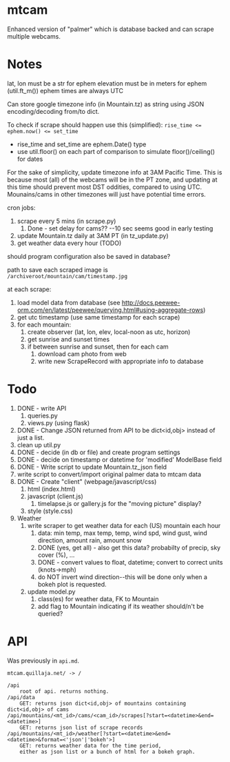 # mtcam
Enhanced version of "palmer" which is database backed and can scrape multiple webcams.

# Notes
lat, lon must be a str for ephem
elevation must be in meters for ephem (util.ft_m())
ephem times are always UTC

Can store google timezone info (in Mountain.tz) as string using JSON
encoding/decoding from/to dict.

To check if scrape should happen use this (simplified):
`rise_time <= ephem.now() <= set_time`
 - rise_time and set_time are ephem.Date() type
 - use util.floor() on each part of comparison to simulate floor()/ceiling() for dates

For the sake of simplicity, update timezone info at 3AM Pacific Time.
This is because most (all) of the webcams will be in the PT zone, and
updating at this time should prevent most DST oddities, compared to using UTC.
Mounains/cams in other timezones will just have potential time errors.

cron jobs:
1. scrape every 5 mins (in scrape.py)
    1. Done - set delay for cams?? --10 sec seems good in early testing
2. update Mountain.tz daily at 3AM PT (in tz_update.py)
3. get weather data every hour (TODO)

should program configuration also be saved in database?

path to save each scraped image is `/archiveroot/mountain/cam/timestamp.jpg`

at each scrape:
1. load model data from database (see http://docs.peewee-orm.com/en/latest/peewee/querying.html#using-aggregate-rows)
2. get utc timestamp (use same timestamp for each scrape)
3. for each mountain:
    1. create observer (lat, lon, elev, local-noon as utc, horizon)
    2. get sunrise and sunset times
    3. if between sunrise and sunset, then for each cam
        1. download cam photo from web
        2. write new ScrapeRecord with appropriate info to database

# Todo
1. DONE - write API
    1. queries.py
    2. views.py (using flask)
2. DONE - Change JSON returned from API to be dict<id,obj> instead of just a list.
2. clean up util.py
2. DONE - decide (in db or file) and create program settings
3. DONE - decide on timestamp or datetime for 'modified' ModelBase field
4. DONE - Write script to update Mountain.tz_json field
5. write script to convert/import original palmer data to mtcam data
6. DONE - Create "client" (webpage/javascript/css)
    1. html (index.html)
    2. javascript (client.js)
        1. timelapse.js or gallery.js for the "moving picture" display?
    3. style (style.css)
7. Weather
    1. write scraper to get weather data for each (US) mountain each hour
        1. data: min temp, max temp, temp, wind spd, wind gust, wind direction, amount rain, amount snow
        2. DONE (yes, get all) - also get this data? probabilty of precip, sky cover (%), ...
        3. DONE - convert values to float, datetime; convert to correct units (knots->mph)
        4. do NOT invert wind direction--this will be done only when a bokeh plot is requested.
    2. update model.py
        1. class(es) for weather data, FK to Mountain
        2. add flag to Mountain indicating if its weather should/n't be queried?

# API
Was previously in `api.md`.

    mtcam.quillaja.net/ -> /

    /api
        root of api. returns nothing.
    /api/data
        GET: returns json dict<id,obj> of mountains containing dict<id,obj> of cams
    /api/mountains/<mt_id>/cams/<cam_id>/scrapes[?start=<datetime>&end=<datetime>]
        GET: returns json list of scrape records
    /api/mountains/<mt_id>/weather[?start=<datetime>&end=<datetime>&format=<'json'|'bokeh'>]
        GET: returns weather data for the time period, 
        either as json list or a bunch of html for a bokeh graph.


